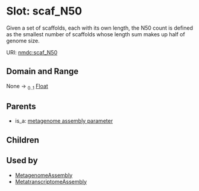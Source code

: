 
# Slot: scaf_N50


Given a set of scaffolds, each with its own length, the N50 count is defined as the smallest number of scaffolds whose length sum makes up half of genome size.

URI: [nmdc:scaf_N50](https://microbiomedata/meta/scaf_N50)


## Domain and Range

None &#8594;  <sub>0..1</sub> [Float](types/Float.md)

## Parents

 *  is_a: [metagenome assembly parameter](metagenome_assembly_parameter.md)

## Children


## Used by

 * [MetagenomeAssembly](MetagenomeAssembly.md)
 * [MetatranscriptomeAssembly](MetatranscriptomeAssembly.md)
